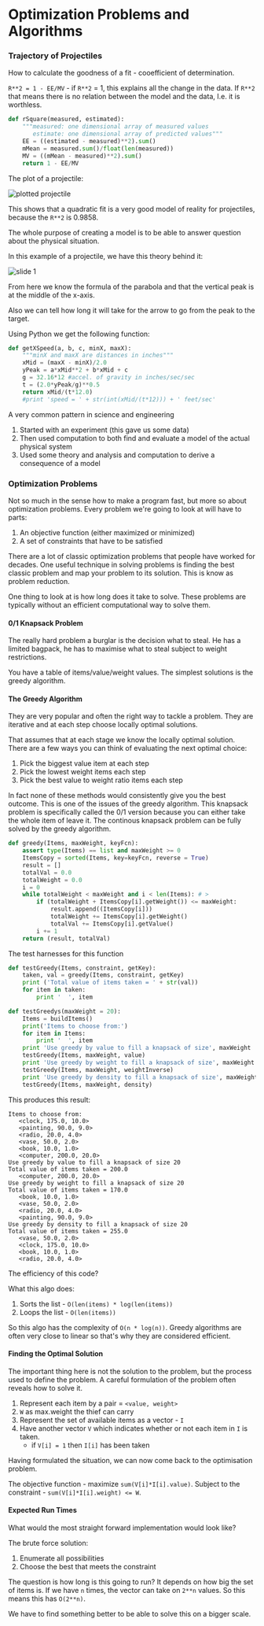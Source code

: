 Optimization Problems and Algorithms
====================================

### Trajectory of Projectiles

How to calculate the goodness of a fit - cooefficient of determination.

`R**2 = 1 - EE/MV` - if `R**2` = 1, this explains all the change in the data. If `R**2` that means there is no relation between the model and the data, I.e. it is worthless.

```Python
def rSquare(measured, estimated):
    """measured: one dimensional array of measured values
       estimate: one dimensional array of predicted values"""
    EE = ((estimated - measured)**2).sum()
    mMean = measured.sum()/float(len(measured))
    MV = ((mMean - measured)**2).sum()
    return 1 - EE/MV
```

The plot of a projectile:

![plotted projectile](http://dl.dropbox.com/u/31042440/mit-ocw-600/unit-2/trajectory-of-projectile.png)

This shows that a quadratic fit is a very good model of reality for projectiles, because the `R**2` is 0.9858.

The whole purpose of creating a model is to be able to answer question about the physical situation.

In this example of a projectile, we have this theory behind it:

![slide 1](http://dl.dropbox.com/u/31042440/mit-ocw-600/unit-2/slide-1.png)

From here we know the formula of the parabola and that the vertical peak is at the middle of the x-axis.

Also we can tell how long it will take for the arrow to go from the peak to the target.

Using Python we get the following function:

```Python
def getXSpeed(a, b, c, minX, maxX):
    """minX and maxX are distances in inches"""
    xMid = (maxX - minX)/2.0
    yPeak = a*xMid**2 + b*xMid + c
    g = 32.16*12 #accel. of gravity in inches/sec/sec
    t = (2.0*yPeak/g)**0.5
    return xMid/(t*12.0)
    #print 'speed = ' + str(int(xMid/(t*12))) + ' feet/sec'
```

A very common pattern in science and engineering

1. Started with an experiment (this gave us some data)
2. Then used computation to both find and evaluate a model of the actual physical system
3. Used some theory and analysis and computation to derive a consequence of a model

### Optimization Problems

Not so much in the sense how to make a program fast, but more so about optimization problems. Every problem we're going to look at will have to parts:

1. An objective function (either maximized or minimized)
2. A set of constraints that have to be satisfied

There are a lot of classic optimization problems that people have worked for decades. One useful technique in solving problems is finding the best classic problem and map your problem to its solution. This is know as problem reduction.

One thing to look at is how long does it take to solve. These problems are typically without an efficient computational way to solve them.

#### 0/1 Knapsack Problem

The really hard problem a burglar is the decision what to steal. He has a limited bagpack, he has to maximise what to steal subject to weight restrictions.

You have a table of items/value/weight values. The simplest solutions is the greedy algorithm.

#### The Greedy Algorithm

They are very popular and often the right way to tackle a problem. They are iterative and at each step choose locally optimal solutions.

That assumes that at each stage we know the locally optimal solution. There are a few ways you can think of evaluating the next optimal choice:

1. Pick the biggest value item at each step
2. Pick the lowest weight items each step
3. Pick the best value to weight ratio items each step

In fact none of these methods would consistently give you the best outcome. This is one of the issues of the greedy algorithm. This knapsack problem is specifically called the 0/1 version because you can either take the whole item of leave it. The continous knapsack problem can be fully solved by the greedy algorithm.

```Python
def greedy(Items, maxWeight, keyFcn):
    assert type(Items) == list and maxWeight >= 0
    ItemsCopy = sorted(Items, key=keyFcn, reverse = True)
    result = []
    totalVal = 0.0
    totalWeight = 0.0
    i = 0
    while totalWeight < maxWeight and i < len(Items): # >
        if (totalWeight + ItemsCopy[i].getWeight()) <= maxWeight:
            result.append((ItemsCopy[i]))
            totalWeight += ItemsCopy[i].getWeight()
            totalVal += ItemsCopy[i].getValue()
        i += 1
    return (result, totalVal)
```

The test harnesses for this function

```Python
def testGreedy(Items, constraint, getKey):
    taken, val = greedy(Items, constraint, getKey)
    print ('Total value of items taken = ' + str(val))
    for item in taken:
        print '  ', item

def testGreedys(maxWeight = 20):
    Items = buildItems()
    print('Items to choose from:')
    for item in Items:
        print '  ', item
    print 'Use greedy by value to fill a knapsack of size', maxWeight
    testGreedy(Items, maxWeight, value)
    print 'Use greedy by weight to fill a knapsack of size', maxWeight
    testGreedy(Items, maxWeight, weightInverse)
    print 'Use greedy by density to fill a knapsack of size', maxWeight
    testGreedy(Items, maxWeight, density)
```

This produces this result:

```
Items to choose from:
   <clock, 175.0, 10.0>
   <painting, 90.0, 9.0>
   <radio, 20.0, 4.0>
   <vase, 50.0, 2.0>
   <book, 10.0, 1.0>
   <computer, 200.0, 20.0>
Use greedy by value to fill a knapsack of size 20
Total value of items taken = 200.0
   <computer, 200.0, 20.0>
Use greedy by weight to fill a knapsack of size 20
Total value of items taken = 170.0
   <book, 10.0, 1.0>
   <vase, 50.0, 2.0>
   <radio, 20.0, 4.0>
   <painting, 90.0, 9.0>
Use greedy by density to fill a knapsack of size 20
Total value of items taken = 255.0
   <vase, 50.0, 2.0>
   <clock, 175.0, 10.0>
   <book, 10.0, 1.0>
   <radio, 20.0, 4.0>
```

The efficiency of this code?

What this algo does:

1. Sorts the list - `O(len(items) * log(len(items))`
2. Loops the list - `O(len(items))`

So this algo has the complexity of `O(n * log(n))`. Greedy algorithms are often very close to linear so that's why they are considered efficient.

#### Finding the Optimal Solution

The important thing here is not the solution to the problem, but the process used to define the problem. A careful formulation of the problem often reveals how to solve it.

1. Represent each item by a pair = `<value, weight>`
2. `W` as max.weight the thief can carry
3. Represent the set of available items as a vector - `I`
4. Have another vector `V` which indicates whether or not each item in `I` is taken.
    - if `V[i] = 1` then `I[i]` has been taken
    
Having formulated the situation, we can now come back to the optimisation problem.

The objective function - maximize `sum(V[i]*I[i].value)`.
Subject to the constraint - `sum(V[i]*I[i].weight) <= W`.

#### Expected Run﻿ Times

What would the most straight forward implementation would look like?

The brute force solution:

1. Enumerate all possibilities
2. Choose the best that meets the constraint

The question is how long is this going to run? It depends on how big the set of items is. If we have `n` times, the vector can take on `2**n` values. So this means this has `O(2**n)`.

We have to find something better to be able to solve this on a bigger scale.
